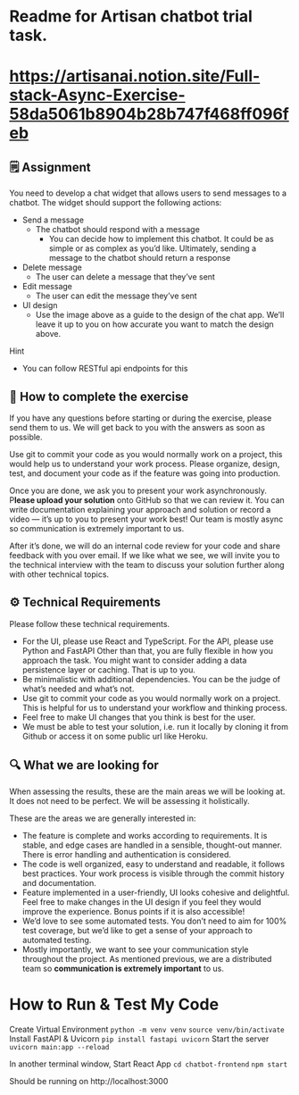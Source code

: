 # Readme for Artisan chatbot trial task.

# https://artisanai.notion.site/Full-stack-Async-Exercise-58da5061b8904b28b747f468ff096feb

## 🗒️ Assignment

You need to develop a chat widget that allows users to send messages to a chatbot. The widget should support the following actions:

- Send a message
    - The chatbot should respond with a message
        - You can decide how to implement this chatbot. It could be as simple or as complex as you’d like. Ultimately, sending a message to the chatbot should return a response
- Delete message
    - The user can delete a message that they’ve sent
- Edit message
    - The user can edit the message they’ve sent
- UI design
    - Use the image above as a guide to the design of the chat app. We’ll leave it up to you on how accurate you want to match the design above.

Hint

- You can follow RESTful api endpoints for this

## 🏁 How to complete the exercise

If you have any questions before starting or during the exercise, please send them to us. We will get back to you with the answers as soon as possible.

Use git to commit your code as you would normally work on a project, this would help us to understand your work process. Please organize, design, test, and document your code as if the feature was going into production.

Once you are done, we ask you to present your work asynchronously. P**lease upload your solution** onto GitHub so that we can review it. You can write documentation explaining your approach and solution or record a video — it’s up to you to present your work best! Our team is mostly async so communication is extremely important to us.

After it’s done, we will do an internal code review for your code and share feedback with you over email. If we like what we see, we will invite you to the technical interview with the team to discuss your solution further along with other technical topics.

## ⚙️ Technical Requirements

Please follow these technical requirements.

- For the UI, please use React and TypeScript. For the API, please use Python and FastAPI Other than that, you are fully flexible in how you approach the task. You might want to consider adding a data persistence layer or caching. That is up to you.
- Be minimalistic with additional dependencies. You can be the judge of what’s needed and what’s not.
- Use git to commit your code as you would normally work on a project. This is helpful for us to understand your workflow and thinking process.
- Feel free to make UI changes that you think is best for the user.
- We must be able to test your solution, i.e. run it locally by cloning it from Github or access it on some public url like Heroku.

## 🔍 What we are looking for

When assessing the results, these are the main areas we will be looking at. It does not need to be perfect. We will be assessing it holistically. 

These are the areas we are generally interested in: 

- The feature is complete and works according to requirements. It is stable, and edge cases are handled in a sensible, thought-out manner. There is error handling and authentication is considered.
- The code is well organized, easy to understand and readable, it follows best practices. Your work process is visible through the commit history and documentation.
- Feature implemented in a user-friendly, UI looks cohesive and delightful. Feel free to make changes in the UI design if you feel they would improve the experience. Bonus points if it is also accessible!
- We’d love to see some automated tests. You don’t need to aim for 100% test coverage, but we’d like to get a sense of your approach to automated testing.
- Mostly importantly, we want to see your communication style throughout the project. As mentioned previous, we are a distributed team so **communication is extremely important** to us.

# How to Run & Test My Code

Create Virtual Environment
```python -m venv venv```
```source venv/bin/activate```
Install FastAPI & Uvicorn
```pip install fastapi uvicorn```
Start the server
```uvicorn main:app --reload```

In another terminal window, Start React App
```cd chatbot-frontend```
```npm start```

Should be running on 
http://localhost:3000